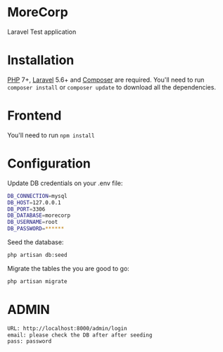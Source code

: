 # MoreCorp
Laravel Test application

# Installation
[PHP](https://php.net) 7+, [Laravel](https://laravel.com/docs/5.6) 5.6+ and [Composer](https://getcomposer.org) are required.
You'll need to run `composer install` or `composer update` to download all the dependencies.

# Frontend
You'll need to run `npm install`

# Configuration

Update DB credentials on your .env file:

```bash
DB_CONNECTION=mysql
DB_HOST=127.0.0.1
DB_PORT=3306
DB_DATABASE=morecorp
DB_USERNAME=root
DB_PASSWORD=******
```

Seed the database:
```bash
php artisan db:seed
```

Migrate the tables the you are good to go:
```bash
php artisan migrate
```
# ADMIN
```bash
URL: http://localhost:8000/admin/login
email: please check the DB after after seeding
pass: password
````


